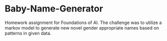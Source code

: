 # Baby-Name-Generator
Homework assignment for Foundations of AI. The challenge was to utilize a markov model to generate new novel gender appropriate names based on patterns in given data.

